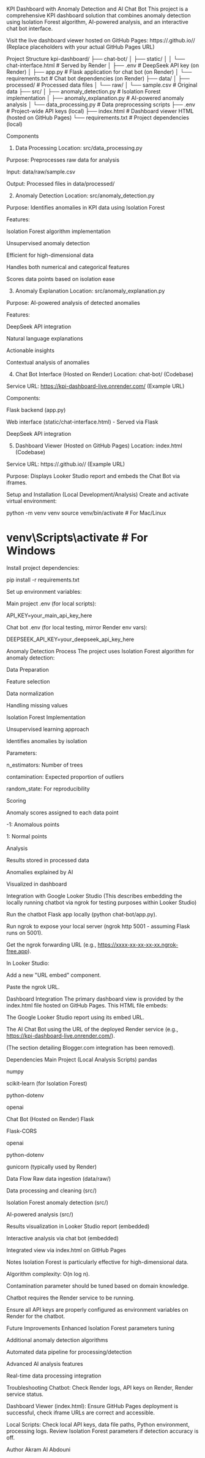 KPI Dashboard with Anomaly Detection and AI Chat Bot
This project is a comprehensive KPI dashboard solution that combines anomaly detection using Isolation Forest algorithm, AI-powered analysis, and an interactive chat bot interface.

Visit the live dashboard viewer hosted on GitHub Pages: https://<your-username>.github.io/<your-repo-name>/ (Replace placeholders with your actual GitHub Pages URL)

Project Structure
kpi-dashboard/
├── chat-bot/
│   ├── static/
│   │   └── chat-interface.html # Served by Render
│   ├── .env # DeepSeek API key (on Render)
│   ├── app.py # Flask application for chat bot (on Render)
│   └── requirements.txt # Chat bot dependencies (on Render)
├── data/
│   ├── processed/ # Processed data files
│   └── raw/
│       └── sample.csv # Original data
├── src/
│   ├── anomaly_detection.py # Isolation Forest implementation
│   ├── anomaly_explanation.py # AI-powered anomaly analysis
│   └── data_processing.py # Data preprocessing scripts
├── .env # Project-wide API keys (local)
├── index.html # Dashboard viewer HTML (hosted on GitHub Pages)
└── requirements.txt # Project dependencies (local)

Components
1. Data Processing
Location: src/data_processing.py

Purpose: Preprocesses raw data for analysis

Input: data/raw/sample.csv

Output: Processed files in data/processed/

2. Anomaly Detection
Location: src/anomaly_detection.py

Purpose: Identifies anomalies in KPI data using Isolation Forest

Features:

Isolation Forest algorithm implementation

Unsupervised anomaly detection

Efficient for high-dimensional data

Handles both numerical and categorical features

Scores data points based on isolation ease

3. Anomaly Explanation
Location: src/anomaly_explanation.py

Purpose: AI-powered analysis of detected anomalies

Features:

DeepSeek API integration

Natural language explanations

Actionable insights

Contextual analysis of anomalies

4. Chat Bot Interface (Hosted on Render)
Location: chat-bot/ (Codebase)

Service URL: https://kpi-dashboard-live.onrender.com/ (Example URL)

Components:

Flask backend (app.py)

Web interface (static/chat-interface.html) - Served via Flask

DeepSeek API integration

5. Dashboard Viewer (Hosted on GitHub Pages)
Location: index.html (Codebase)

Service URL: https://<your-username>.github.io/<your-repo-name>/ (Example URL)

Purpose: Displays Looker Studio report and embeds the Chat Bot via iframes.

Setup and Installation (Local Development/Analysis)
Create and activate virtual environment:

python -m venv venv
source venv/bin/activate  # For Mac/Linux
# venv\Scripts\activate  # For Windows

Install project dependencies:

pip install -r requirements.txt

Set up environment variables:

Main project .env (for local scripts):

API_KEY=your_main_api_key_here

Chat bot .env (for local testing, mirror Render env vars):

DEEPSEEK_API_KEY=your_deepseek_api_key_here

Anomaly Detection Process
The project uses Isolation Forest algorithm for anomaly detection:

Data Preparation

Feature selection

Data normalization

Handling missing values

Isolation Forest Implementation

Unsupervised learning approach

Identifies anomalies by isolation

Parameters:

n_estimators: Number of trees

contamination: Expected proportion of outliers

random_state: For reproducibility

Scoring

Anomaly scores assigned to each data point

-1: Anomalous points

1: Normal points

Analysis

Results stored in processed data

Anomalies explained by AI

Visualized in dashboard

Integration with Google Looker Studio
(This describes embedding the locally running chatbot via ngrok for testing purposes within Looker Studio)

Run the chatbot Flask app locally (python chat-bot/app.py).

Run ngrok to expose your local server (ngrok http 5001 - assuming Flask runs on 5001).

Get the ngrok forwarding URL (e.g., https://xxxx-xx-xx-xx-xx.ngrok-free.app).

In Looker Studio:

Add a new "URL embed" component.

Paste the ngrok URL.

Dashboard Integration
The primary dashboard view is provided by the index.html file hosted on GitHub Pages. This HTML file embeds:

The Google Looker Studio report using its embed URL.

The AI Chat Bot using the URL of the deployed Render service (e.g., https://kpi-dashboard-live.onrender.com/).

(The section detailing Blogger.com integration has been removed).

Dependencies
Main Project (Local Analysis Scripts)
pandas

numpy

scikit-learn (for Isolation Forest)

python-dotenv

openai

Chat Bot (Hosted on Render)
Flask

Flask-CORS

openai

python-dotenv

gunicorn (typically used by Render)

Data Flow
Raw data ingestion (data/raw/)

Data processing and cleaning (src/)

Isolation Forest anomaly detection (src/)

AI-powered analysis (src/)

Results visualization in Looker Studio report (embedded)

Interactive analysis via chat bot (embedded)

Integrated view via index.html on GitHub Pages

Notes
Isolation Forest is particularly effective for high-dimensional data.

Algorithm complexity: O(n log n).

Contamination parameter should be tuned based on domain knowledge.

Chatbot requires the Render service to be running.

Ensure all API keys are properly configured as environment variables on Render for the chatbot.

Future Improvements
Enhanced Isolation Forest parameters tuning

Additional anomaly detection algorithms

Automated data pipeline for processing/detection

Advanced AI analysis features

Real-time data processing integration

Troubleshooting
Chatbot: Check Render logs, API keys on Render, Render service status.

Dashboard Viewer (index.html): Ensure GitHub Pages deployment is successful, check iframe URLs are correct and accessible.

Local Scripts: Check local API keys, data file paths, Python environment, processing logs. Review Isolation Forest parameters if detection accuracy is off.

Author
Akram Al Abdouni
